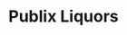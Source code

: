 ---
title: "Publix Liquors"
url: /pensacola/publix-liquors-university-parkway/
shop: Spirituosen
---